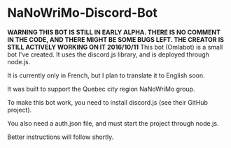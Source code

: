 # NaNoWriMo-Discord-Bot
**WARNING THIS BOT IS STILL IN EARLY ALPHA. THERE IS NO COMMENT IN THE CODE, AND THERE MIGHT BE SOME BUGS LEFT. THE CREATOR IS STILL ACTIVELY WORKING ON IT 2016/10/11**
This bot (Omlabot) is a small bot I've created. It uses the discord.js library, and is deployed through node.js.

It is currently only in French, but I plan to translate it to English soon.

It was built to support the Quebec city region NaNoWriMo group.

To make this bot work, you need to install discord.js (see their GitHub project).

You also need a auth.json file, and must start the project through node.js.

Better instructions will follow shortly.
